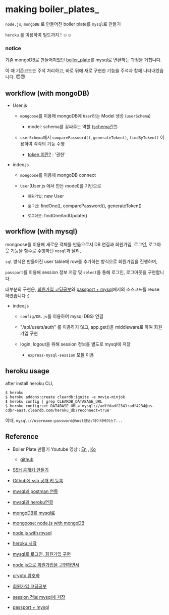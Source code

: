 # making boiler_plates_


`node.js`, `mongoDB` 로 만들어진 boiler plate를 `mysql`로 만들기

`heroku` 를 이용하여 빌드까지 ! ☺️☺️


### notice

기존 mongoDB로 만들어져있던 [boiler_plate](https://github.com/jaewonhimnae/boilerplate-mern-stack)를 mysql로 변환하는 과정을 거칩니다.

이 때 기존코드는 주석 처리하고, 바로 뒤에 새로 구현한 기능을 주석과 함께 나타내었습니다. 😇😇



## workflow (with mongoDB)

- User.js

  - `mongoose`를 이용해 mongoDB에 `User`라는 Model 생성 (`userSchema`)

    - model: schema를 감싸주는 역할 ([schema란?](https://www.zerocho.com/category/MongoDB/post/5963b908cebb5e001834680e))

  - `userSchema`에서 `comparePassword()`, `generateToken()`, `findByToken()` 이용하여 각각의 기능 수행

    - [token 이란?](https://krksap.tistory.com/1586) : '권한'

- index.js

  - `mongoose`를 이용해 mongoDB connect

  - `User`(User.js 에서 만든 model)를 기반으로

    - `회원가입`: new User

    - `로그인`: findOne(), comparePassword(), generateToken()

    - `로그아웃`: findOneAndUpdate()


## workflow (with mysql)

mongoose를 이용해 새로운 객체를 만듦으로서 DB 연결과 회원가입, 로그인, 로그아웃 기능을 함수로 수행하던 `nosql`과 달리,

`sql` 방식은 만들어진 user table에 row를 추가하는 방식으로 회원가입을 진행하며,

`passport`를 이용해 session 정보 저장 및 `select`를 통해 로그인, 로그아웃을 구현합니다.



대부분의 구현은, [회원가입 코딩공부](https://m.blog.naver.com/ehddnjs403/221576835627)와 [passport + mysql](https://gaemi606.tistory.com/29)에서의 소스코드를 reuse 하였습니다 :)



- index.js

  -  `config/DB.js`를 이용하여 mysql DB와 연결

  - "/api/users/auth" 를 이용하지 않고, app.get()을 middleware로 하여 회원가입 구현

  - login, logout을 위해 session 정보를 별도로 mysql에 저장

    -  `express-mysql-session` 모듈 이용


## heroku usage

after install heroku CLI,

```
$ heroku
$ heroku addons:create cleardb:ignite -a movie-minjok
$ heroku config | grep CLEARDB_DATABASE_URL
$ heroku config:set DATABASE_URL='mysql://adffdadf2341:adf4234@us-cdbr-east.cleardb.com/heroku_db?reconnect=true'
```

이때, `mysql://username:password@host정보/데이터베이스?...`



## Reference

- Boiler Plate 만들기 Youtube 영상 : [En](https://www.youtube.com/watch?v=yScMn7iBa1g&list=PL9a7QRYt5fqly7BrCxOS71BqLLb9OeXKd) , [Ko](https://www.youtube.com/watch?v=fgoMqmNKE18&list=PL9a7QRYt5fqkZC9jc7jntD1WuAogjo_9T)

  - [github](https://github.com/jaewonhimnae/boilerplate-mern-stack)

- [SSH 공개키 만들기](https://git-scm.com/book/ko/v2/Git-%EC%84%9C%EB%B2%84-SSH-%EA%B3%B5%EA%B0%9C%ED%82%A4-%EB%A7%8C%EB%93%A4%EA%B8%B0)

- [Github에 ssh 공개 키 등록](https://brunch.co.kr/@anonymdevoo/10)

- [mysql과 postman 연동](https://medium.com/@Raghwendra.sonu/in-this-story-i-am-going-to-talk-about-how-you-can-connect-to-mysql-database-through-postman-and-8987b1aacca0)

- [mysql과 heroku연결](https://dev-dongwon.github.io/articles/2019-09-03/heroku-mysql)

- [mongoDB를 mysql로](https://stackoverrun.com/ko/q/12550170)

- [mongoose: node.js with mongoDB](https://mongoosejs.com/docs/)

- [node.js with mysql](https://www.npmjs.com/package/mysql)

- [heroku 시작](https://victorydntmd.tistory.com/112)

- [mysql로 로그인, 회원가입 구현](https://m.blog.naver.com/PostView.nhn?blogId=magnking&logNo=221148738767&proxyReferer=https:%2F%2Fwww.google.com%2F)

- [node.js으로 회원가입을 구현하면서](https://so-tired.tistory.com/56)

- [crypto 암호화](https://www.zerocho.com/category/NodeJS/post/593a487c2ed1da0018cff95d)

- [회원가입 코딩공부](https://m.blog.naver.com/ehddnjs403/221576835627)

- [session 정보 mysql에 저장](https://morningbird.tistory.com/33)

- [passport + mysql](https://gaemi606.tistory.com/29)
